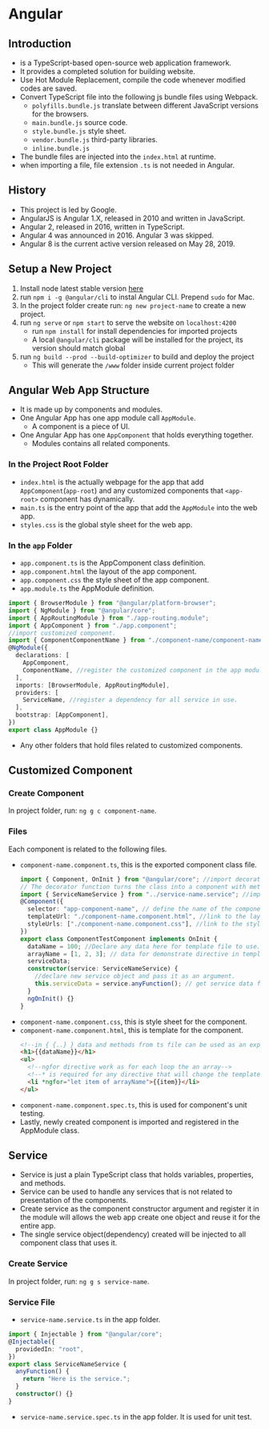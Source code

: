 # Angular

## Introduction

- is a TypeScript-based open-source web application framework.
- It provides a completed solution for building website.
- Use Hot Module Replacement, compile the code whenever modified codes are saved.
- Convert TypeScript file into the following js bundle files using Webpack.
  - `polyfills.bundle.js` translate between different JavaScript versions for the browsers.
  - `main.bundle.js` source code.
  - `style.bundle.js` style sheet.
  - `vendor.bundle.js` third-party libraries.
  - `inline.bundle.js`
- The bundle files are injected into the `index.html` at runtime.
- when importing a file, file extension `.ts` is not needed in Angular.

## History

- This project is led by Google.
- AngularJS is Angular 1.X, released in 2010 and written in JavaScript.
- Angular 2, released in 2016, written in TypeScript.
- Angular 4 was announced in 2016. Angular 3 was skipped.
- Angular 8 is the current active version released on May 28, 2019.

## Setup a New Project

1. Install node latest stable version [here](https://nodejs.org/en/)
2. run `npm i -g @angular/cli` to instal Angular CLI. Prepend `sudo` for Mac.
3. In the project folder create run: `ng new project-name` to create a new project.
4. run `ng serve` or `npm start` to serve the website on `localhost:4200`
   - run `npm install` for install dependencies for imported projects
   - A local `@angular/cli` package will be installed for the project, its version should match global
5. run `ng build --prod --build-optimizer` to build and deploy the project
   - This will generate the `/www` folder inside current project folder

## Angular Web App Structure

- It is made up by components and modules.
- One Angular App has one app module call `AppModule`.
  - A component is a piece of UI.
- One Angular App has one `AppComponent` that holds everything together.
  - Modules contains all related components.

### In the Project Root Folder

- `index.html` is the actually webpage for the app that add `AppComponent`(`app-root`) and any customized components that `<app-root>` component has dynamically.
- `main.ts` is the entry point of the app that add the `AppModule` into the web app.
- `styles.css` is the global style sheet for the web app.

### In the `app` Folder

- `app.component.ts` is the AppComponent class definition.
- `app.component.html` the layout of the app component.
- `app.component.css` the style sheet of the app component.
- `app.module.ts` the AppModule definition.

```ts
import { BrowserModule } from "@angular/platform-browser";
import { NgModule } from "@angular/core";
import { AppRoutingModule } from "./app-routing.module";
import { AppComponent } from "./app.component";
//import customized component.
import { ComponentComponentName } from "./component-name/component-name.component";
@NgModule({
  declarations: [
    AppComponent,
    ComponentName, //register the customized component in the app module.
  ],
  imports: [BrowserModule, AppRoutingModule],
  providers: [
    ServiceName, //register a dependency for all service in use.
  ],
  bootstrap: [AppComponent],
})
export class AppModule {}
```

- Any other folders that hold files related to customized components.

## Customized Component

### Create Component

In project folder, run: `ng g c component-name`.

### Files

Each component is related to the following files.

- `component-name.component.ts`, this is the exported component class file.
  ```typescript
  import { Component, OnInit } from "@angular/core"; //import decorator.
  // The decorator function turns the class into a component with meta data.
  import { ServiceNameService } from "../service-name.service"; //import service
  @Component({
    selector: "app-component-name", // define the name of the component tag in app component html file.
    templateUrl: "./component-name.component.html", //link to the layout of the component.
    styleUrls: ["./component-name.component.css"], //link to the style sheet of the component.
  })
  export class ComponentTestComponent implements OnInit {
    dataName = 100; //Declare any data here for template file to use.
    arrayName = [1, 2, 3]; // data for demonstrate directive in template.
    serviceData;
    constructor(service: ServiceNameService) {
      //declare new service object and pass it as an argument.
      this.serviceData = service.anyFunction(); // get service data from service method.
    }
    ngOnInit() {}
  }
  ```
- `component-name.component.css`, this is style sheet for the component.
- `component-name.component.html`, this is template for the component.
  ```html
  <!--in { {..} } data and methods from ts file can be used as an expression.-->
  <h1>{{dataName}}</h1>
  <ul>
    <!--ngfor directive work as for each loop the an array-->
    <!--* is required for any directive that will change the template structure-->
    <li *ngfor="let item of arrayName">{{item}}</li>
  </ul>
  ```
- `component-name.component.spec.ts`, this is used for component's unit testing.
- Lastly, newly created component is imported and registered in the AppModule class.

## Service

- Service is just a plain TypeScript class that holds variables, properties, and methods.
- Service can be used to handle any services that is not related to presentation of the components.
- Create service as the component constructor argument and register it in the module will allows the web app create one object and reuse it for the entire app.
- The single service object(dependency) created will be injected to all component class that uses it.

### Create Service

In project folder, run: `ng g s service-name`.

### Service File

- `service-name.service.ts` in the app folder.

```typescript
import { Injectable } from "@angular/core";
@Injectable({
  providedIn: "root",
})
export class ServiceNameService {
  anyFunction() {
    return "Here is the service.";
  }
  constructor() {}
}
```

- `service-name.service.spec.ts` in the app folder. It is used for unit test.
